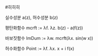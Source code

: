 #히히히

실수성분 a(z), 허수성분 b(z)

평탄화함수 mcrft := λf. λz. b(z) - a(f(z))

바보짓함수 ImDum := λw. mcrft(λx. sin(w x))

허수화함수 Point := λf. λx. x + i f(x)